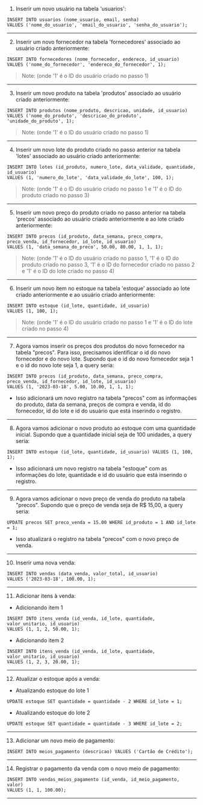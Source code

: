 1. Inserir um novo usuário na tabela 'usuarios':

```
INSERT INTO usuarios (nome_usuario, email, senha)
VALUES ('nome_do_usuario', 'email_do_usuario', 'senha_do_usuario');
```

---

2. Inserir um novo fornecedor na tabela 'fornecedores' associado ao usuário criado anteriormente:

```
INSERT INTO fornecedores (nome_fornecedor, endereco, id_usuario)
VALUES ('nome_do_fornecedor', 'endereco_do_fornecedor', 1);
```

> Note: (onde '1' é o ID do usuário criado no passo 1)

---

3. Inserir um novo produto na tabela 'produtos' associado ao usuário criado anteriormente:

```
INSERT INTO produtos (nome_produto, descricao, unidade, id_usuario)
VALUES ('nome_do_produto', 'descricao_do_produto', 'unidade_do_produto', 1);
```

> Note: (onde '1' é o ID do usuário criado no passo 1)

---

4. Inserir um novo lote do produto criado no passo anterior na tabela 'lotes' associado ao usuário criado anteriormente:

```
INSERT INTO lotes (id_produto, numero_lote, data_validade, quantidade, id_usuario)
VALUES (1, 'numero_do_lote', 'data_validade_do_lote', 100, 1);
```

> Note: (onde '1' é o ID do usuário criado no passo 1 e '1' é o ID do produto criado no passo 3)

---

5. Inserir um novo preço do produto criado no passo anterior na tabela 'precos' associado ao usuário criado anteriormente e ao lote criado anteriormente:

```
INSERT INTO precos (id_produto, data_semana, preco_compra, preco_venda, id_fornecedor, id_lote, id_usuario)
VALUES (1, 'data_semana_do_preco', 50.00, 80.00, 1, 1, 1);
```

> Note: (onde '1' é o ID do usuário criado no passo 1, '1' é o ID do produto criado no passo 3, '1' é o ID do fornecedor criado no passo 2 e '1' é o ID do lote criado no passo 4)

---

6. Inserir um novo item no estoque na tabela 'estoque' associado ao lote criado anteriormente e ao usuário criado anteriormente:

```
INSERT INTO estoque (id_lote, quantidade, id_usuario)
VALUES (1, 100, 1);
```

> Note: (onde '1' é o ID do usuário criado no passo 1 e '1' é o ID do lote criado no passo 4)

---

7. Agora vamos inserir os preços dos produtos do novo fornecedor na tabela "precos". Para isso, precisamos identificar o id do novo fornecedor e do novo lote. Supondo que o id do novo fornecedor seja 1 e o id do novo lote seja 1, a query seria:

```
INSERT INTO precos (id_produto, data_semana, preco_compra, preco_venda, id_fornecedor, id_lote, id_usuario)
VALUES (1, '2023-03-18', 5.00, 10.00, 1, 1, 1);
```

- Isso adicionará um novo registro na tabela "precos" com as informações do produto, data da semana, preços de compra e venda, id do fornecedor, id do lote e id do usuário que está inserindo o registro.

---

8. Agora vamos adicionar o novo produto ao estoque com uma quantidade inicial. Supondo que a quantidade inicial seja de 100 unidades, a query seria:

```
INSERT INTO estoque (id_lote, quantidade, id_usuario) VALUES (1, 100, 1);
```

- Isso adicionará um novo registro na tabela "estoque" com as informações do lote, quantidade e id do usuário que está inserindo o registro.

---

9. Agora vamos adicionar o novo preço de venda do produto na tabela "precos". Supondo que o preço de venda seja de R$ 15,00, a query seria:

```
UPDATE precos SET preco_venda = 15.00 WHERE id_produto = 1 AND id_lote = 1;
```

- Isso atualizará o registro na tabela "precos" com o novo preço de venda.

---

10. Inserir uma nova venda:

```
INSERT INTO vendas (data_venda, valor_total, id_usuario)
VALUES ('2023-03-18', 100.00, 1);
```

---

11. Adicionar itens à venda:

- Adicionando item 1

```
INSERT INTO itens_venda (id_venda, id_lote, quantidade, valor_unitario, id_usuario)
VALUES (1, 1, 2, 50.00, 1);
```

- Adicionando item 2

```
INSERT INTO itens_venda (id_venda, id_lote, quantidade, valor_unitario, id_usuario)
VALUES (1, 2, 3, 20.00, 1);
```

---

12. Atualizar o estoque após a venda:

- Atualizando estoque do lote 1

```
UPDATE estoque SET quantidade = quantidade - 2 WHERE id_lote = 1;
```

- Atualizando estoque do lote 2

```
UPDATE estoque SET quantidade = quantidade - 3 WHERE id_lote = 2;
```

---

13. Adicionar um novo meio de pagamento:

```
INSERT INTO meios_pagamento (descricao) VALUES ('Cartão de Crédito');
```

---

14. Registrar o pagamento da venda com o novo meio de pagamento:

```
INSERT INTO vendas_meios_pagamento (id_venda, id_meio_pagamento, valor)
VALUES (1, 1, 100.00);
```

---
